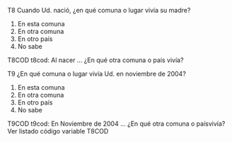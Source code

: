 T8 Cuando Ud. nació, ¿en qué comuna o lugar vivía su madre?

1. En esta comuna
2. En otra comuna
3. En otro país
9. No sabe

T8COD t8cod: Al nacer ... ¿En qué otra comuna o país vivía?

T9 ¿En qué comuna o lugar vivía Ud. en noviembre de 2004?

1. En esta comuna
2. En otra comuna
3. En otro país
9. No sabe

T9COD t9cod: En Noviembre de 2004 ... ¿En qué otra comuna o paísvivía?
Ver listado código variable T8COD
